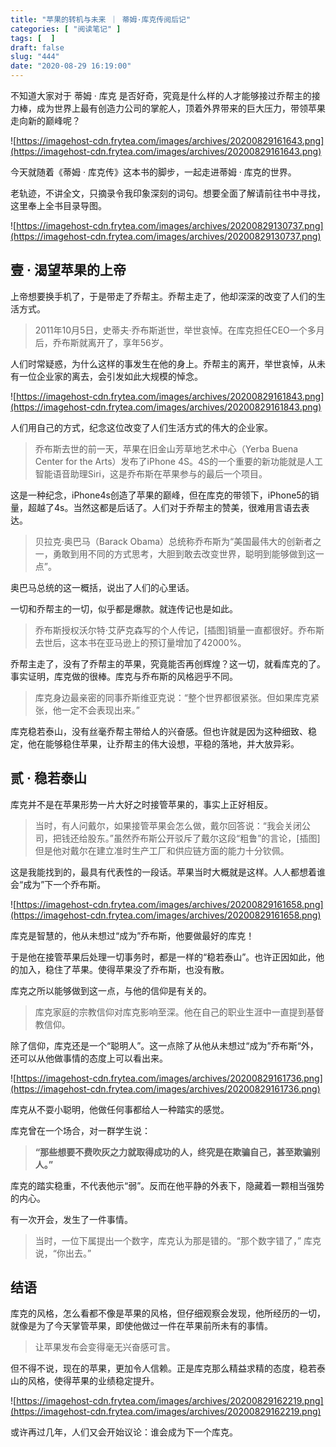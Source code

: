 ```yaml
---
title: "苹果的转机与未来 ｜ 蒂姆·库克传阅后记"
categories: [ "阅读笔记" ]
tags: [  ]
draft: false
slug: "444"
date: "2020-08-29 16:19:00"
---
```


不知道大家对于 蒂姆 · 库克 是否好奇，究竟是什么样的人才能够接过乔帮主的接力棒，成为世界上最有创造力公司的掌舵人，顶着外界带来的巨大压力，带领苹果走向新的巅峰呢？

![https://imagehost-cdn.frytea.com/images/archives/20200829161643.png](https://imagehost-cdn.frytea.com/images/archives/20200829161643.png)

今天就随着《蒂姆 · 库克传》这本书的脚步，一起走进蒂姆 · 库克的世界。

老轨迹，不讲全文，只摘录令我印象深刻的词句。想要全面了解请前往书中寻找，这里奉上全书目录导图。

![https://imagehost-cdn.frytea.com/images/archives/20200829130737.png](https://imagehost-cdn.frytea.com/images/archives/20200829130737.png)

## 壹 · 渴望苹果的上帝

上帝想要换手机了，于是带走了乔帮主。乔帮主走了，他却深深的改变了人们的生活方式。

> 2011年10月5日，史蒂夫·乔布斯逝世，举世哀悼。在库克担任CEO一个多月后，乔布斯就离开了，享年56岁。

人们时常疑惑，为什么这样的事发生在他的身上。乔帮主的离开，举世哀悼，从未有一位企业家的离去，会引发如此大规模的悼念。

![https://imagehost-cdn.frytea.com/images/archives/20200829161843.png](https://imagehost-cdn.frytea.com/images/archives/20200829161843.png)

人们用自己的方式，纪念这位改变了人们生活方式的伟大的企业家。

> 乔布斯去世的前一天，苹果在旧金山芳草地艺术中心（Yerba Buena Center for the Arts）发布了iPhone 4S。4S的一个重要的新功能就是人工智能语音助理Siri，这是乔布斯在苹果参与的最后一个项目。

这是一种纪念，iPhone4s创造了苹果的巅峰，但在库克的带领下，iPhone5的销量，超越了4s。当然这都是后话了。人们对于乔帮主的赞美，很难用言语去表达。

> 贝拉克·奥巴马（Barack Obama）总统称乔布斯为“美国最伟大的创新者之一，勇敢到用不同的方式思考，大胆到敢去改变世界，聪明到能够做到这一点”。

奥巴马总统的这一概括，说出了人们的心里话。

一切和乔帮主的一切，似乎都是爆款。就连传记也是如此。

> 乔布斯授权沃尔特·艾萨克森写的个人传记，[插图]销量一直都很好。乔布斯去世后，这本书在亚马逊上的预订量增加了42000%。

乔帮主走了，没有了乔帮主的苹果，究竟能否再创辉煌？这一切，就看库克的了。事实证明，库克做的很棒。库克与乔布斯的风格迥乎不同。

> 库克身边最亲密的同事乔斯维亚克说：“整个世界都很紧张。但如果库克紧张，他一定不会表现出来。”

库克稳若泰山，没有丝毫乔帮主带给人的兴奋感。但也许就是因为这种细致、稳定，他在能够稳住苹果，让乔帮主的伟大设想，平稳的落地，并大放异彩。

## 贰 · 稳若泰山

库克并不是在苹果形势一片大好之时接管苹果的，事实上正好相反。

> 当时，有人问戴尔，如果接管苹果会怎么做，戴尔回答说：“我会关闭公司，把钱还给股东。”虽然乔布斯公开驳斥了戴尔这段“粗鲁”的言论，[插图]但是他对戴尔在建立准时生产工厂和供应链方面的能力十分钦佩。

这是我能找到的，最具有代表性的一段话。苹果当时大概就是这样。人人都想着谁会“成为”下一个乔布斯。

![https://imagehost-cdn.frytea.com/images/archives/20200829161658.png](https://imagehost-cdn.frytea.com/images/archives/20200829161658.png)

库克是智慧的，他从未想过“成为”乔布斯，他要做最好的库克！

于是他在接管苹果后处理一切事务时，都是一样的“稳若泰山”。也许正因如此，他的加入，稳住了苹果。使得苹果没了乔布斯，也没有散。

库克之所以能够做到这一点，与他的信仰是有关的。

> 库克家庭的宗教信仰对库克影响至深。他在自己的职业生涯中一直提到基督教信仰。

除了信仰，库克还是一个“聪明人”。这一点除了从他从未想过“成为”乔布斯“外，还可以从他做事情的态度上可以看出来。

![https://imagehost-cdn.frytea.com/images/archives/20200829161736.png](https://imagehost-cdn.frytea.com/images/archives/20200829161736.png)

库克从不耍小聪明，他做任何事都给人一种踏实的感觉。

库克曾在一个场合，对一群学生说：

> **“那些想要不费吹灰之力就取得成功的人，终究是在欺骗自己，甚至欺骗别人。”**

库克的踏实稳重，不代表他示“弱”。反而在他平静的外表下，隐藏着一颗相当强势的内心。

有一次开会，发生了一件事情。

> 当时，一位下属提出一个数字，库克认为那是错的。“那个数字错了，”
库克说，“你出去。”

## 结语

库克的风格，怎么看都不像是苹果的风格，但仔细观察会发现，他所经历的一切，就像是为了今天掌管苹果，即使他做过一件在苹果前所未有的事情。

> 让苹果发布会变得毫无兴奋感可言。

但不得不说，现在的苹果，更加令人信赖。正是库克那么精益求精的态度，稳若泰山的风格，使得苹果的业绩稳定提升。

![https://imagehost-cdn.frytea.com/images/archives/20200829162219.png](https://imagehost-cdn.frytea.com/images/archives/20200829162219.png)

或许再过几年，人们又会开始议论：谁会成为下一个库克。